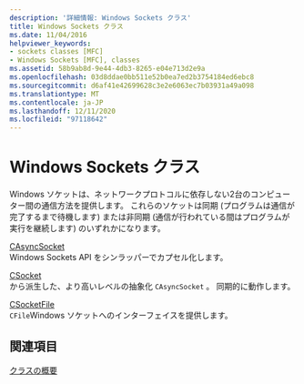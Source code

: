 ```yaml
---
description: '詳細情報: Windows Sockets クラス'
title: Windows Sockets クラス
ms.date: 11/04/2016
helpviewer_keywords:
- sockets classes [MFC]
- Windows Sockets [MFC], classes
ms.assetid: 58b9ab8d-9e44-4db3-8265-e04e713d2e9a
ms.openlocfilehash: 03d8ddae0bb511e52b0ea7ed2b3754184ed6ebc8
ms.sourcegitcommit: d6af41e42699628c3e2e6063ec7b03931a49a098
ms.translationtype: MT
ms.contentlocale: ja-JP
ms.lasthandoff: 12/11/2020
ms.locfileid: "97118642"
---
```

# <a name="windows-sockets-classes"></a>Windows Sockets クラス

Windows ソケットは、ネットワークプロトコルに依存しない2台のコンピューター間の通信方法を提供します。 これらのソケットは同期 (プログラムは通信が完了するまで待機します) または非同期 (通信が行われている間はプログラムが実行を継続します) のいずれかになります。

[CAsyncSocket](../mfc/reference/casyncsocket-class.md)<br/>
Windows Sockets API をシンラッパーでカプセル化します。

[CSocket](../mfc/reference/csocket-class.md)<br/>
から派生した、より高いレベルの抽象化 `CAsyncSocket` 。 同期的に動作します。

[CSocketFile](../mfc/reference/csocketfile-class.md)<br/>
`CFile`Windows ソケットへのインターフェイスを提供します。

## <a name="see-also"></a>関連項目

[クラスの概要](../mfc/class-library-overview.md)
